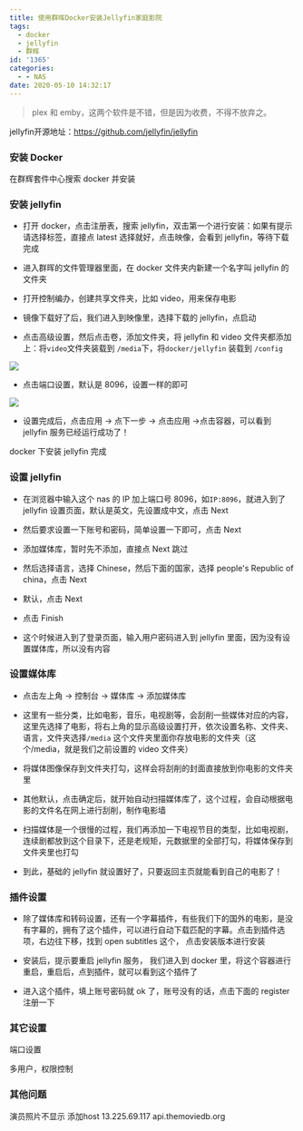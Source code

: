 ```yaml
---
title: 使用群晖Docker安装Jellyfin家庭影院
tags:
  - docker
  - jellyfin
  - 群辉
id: '1365'
categories:
  - - NAS
date: 2020-05-10 14:32:17
---
```


> plex 和 emby，这两个软件是不错，但是因为收费，不得不放弃之。

jellyfin开源地址：https://github.com/jellyfin/jellyfin

### 安装 Docker

在群辉套件中心搜索 docker 并安装

### 安装 jellyfin

* 打开 docker，点击注册表，搜索 jellyfin，双击第一个进行安装：如果有提示 请选择标签，直接点 latest 选择就好，点击映像，会看到 jellyfin，等待下载完成

* 进入群晖的文件管理器里面，在 docker 文件夹内新建一个名字叫 jellyfin 的文件夹

* 打开控制编办，创建共享文件夹，比如 video，用来保存电影

* 镜像下载好了后，我们进入到映像里，选择下载的 jellyfin，点启动

* 点击高级设置，然后点击卷，添加文件夹，将 jellyfin 和 video 文件夹都添加上：将`video`文件夹装载到 `/media`下，将`docker/jellyfin` 装载到 `/config`

![](https://wqdy.top/wp-content/uploads/2020/05/jellyfin-1.png)

* 点击端口设置，默认是 8096，设置一样的即可

![](https://wqdy.top/wp-content/uploads/2020/05/jellyfin-2.png)

* 设置完成后，点击应用 -> 点下一步 -> 点击应用 ->点击容器，可以看到 jellyfin 服务已经运行成功了！

docker 下安装 jellyfin 完成

### 设置 jellyfin

* 在浏览器中输入这个 nas 的 IP 加上端口号 8096，如`IP:8096`，就进入到了 jellyfin 设置页面，默认是英文，先设置成中文，点击 Next

* 然后要求设置一下账号和密码，简单设置一下即可，点击 Next

* 添加媒体库，暂时先不添加，直接点 Next 跳过

* 然后选择语言，选择 Chinese，然后下面的国家，选择 people's Republic of china，点击 Next

* 默认，点击 Next

* 点击 Finish

* 这个时候进入到了登录页面，输入用户密码进入到 jellyfin 里面，因为没有设置媒体库，所以没有内容

### 设置媒体库

* 点击左上角 -> 控制台 -> 媒体库 -> 添加媒体库

* 这里有一些分类，比如电影，音乐，电视剧等，会刮削一些媒体对应的内容，这里先选择了电影，将右上角的显示高级设置打开，依次设置名称、文件夹、语言，文件夹选择`/media` 这个文件夹里面你存放电影的文件夹（这个/media，就是我们之前设置的 video 文件夹）

* 将媒体图像保存到文件夹打勾，这样会将刮削的封面直接放到你电影的文件夹里

* 其他默认，点击确定后，就开始自动扫描媒体库了，这个过程，会自动根据电影的文件名在网上进行刮削，制作电影墙

* 扫描媒体是一个很慢的过程，我们再添加一下电视节目的类型，比如电视剧，连续剧都放到这个目录下，还是老规矩，元数据里的全部打勾，将媒体保存到文件夹里也打勾

* 到此，基础的 jellyfin 就设置好了，只要返回主页就能看到自己的电影了！

### 插件设置

* 除了媒体库和转码设置，还有一个字幕插件，有些我们下的国外的电影，是没有字幕的，拥有了这个插件，可以进行自动下载匹配的字幕。点击到插件选项，右边往下移，找到 open subtitles 这个， 点击安装版本进行安装

* 安装后，提示要重启 jellyfin 服务， 我们进入到 docker 里，将这个容器进行重启，重启后，点到插件，就可以看到这个插件了

* 进入这个插件，填上账号密码就 ok 了，账号没有的话，点击下面的 register 注册一下

### 其它设置

端口设置

多用户，权限控制

### 其他问题
演员照片不显示
添加host
13.225.69.117 api.themoviedb.org
